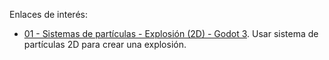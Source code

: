 

Enlaces de interés:
* [01 - Sistemas de partículas - Explosión (2D) - Godot 3](https://youtu.be/gkzWruANadI). 
Usar sistema de partículas 2D para crear una explosión.